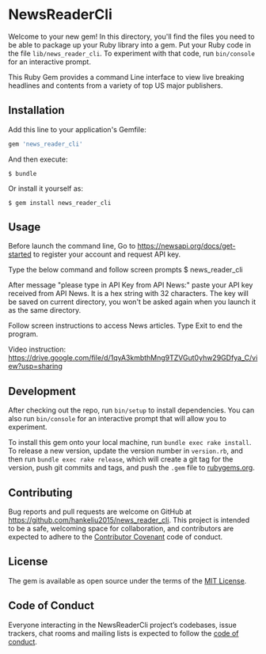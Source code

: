 # NewsReaderCli

Welcome to your new gem! In this directory, you'll find the files you need to be able to package up your Ruby library into a gem. Put your Ruby code in the file `lib/news_reader_cli`. To experiment with that code, run `bin/console` for an interactive prompt.

This Ruby Gem provides a command Line interface to view live breaking headlines and contents from a variety of top US major publishers.

## Installation

Add this line to your application's Gemfile:

```ruby
gem 'news_reader_cli'
```

And then execute:

    $ bundle

Or install it yourself as:

    $ gem install news_reader_cli

## Usage

Before launch the command line, Go to https://newsapi.org/docs/get-started to register your account and request API key.

Type the below command and follow screen prompts
$ news_reader_cli

After message "please type in API Key from API News:" paste your API key received from API News. It is a hex string with 32 characters. The key will be saved on current directory, you won't be asked again when you launch it as the same directory.

Follow screen instructions to access News articles. Type Exit to end the program.

Video instruction: https://drive.google.com/file/d/1qyA3kmbthMng9TZVGut0yhw29GDfya_C/view?usp=sharing

## Development

After checking out the repo, run `bin/setup` to install dependencies. You can also run `bin/console` for an interactive prompt that will allow you to experiment.

To install this gem onto your local machine, run `bundle exec rake install`. To release a new version, update the version number in `version.rb`, and then run `bundle exec rake release`, which will create a git tag for the version, push git commits and tags, and push the `.gem` file to [rubygems.org](https://rubygems.org).

## Contributing

Bug reports and pull requests are welcome on GitHub at https://github.com/hankeliu2015/news_reader_cli. This project is intended to be a safe, welcoming space for collaboration, and contributors are expected to adhere to the [Contributor Covenant](http://contributor-covenant.org) code of conduct.

## License

The gem is available as open source under the terms of the [MIT License](https://opensource.org/licenses/MIT).

## Code of Conduct

Everyone interacting in the NewsReaderCli project’s codebases, issue trackers, chat rooms and mailing lists is expected to follow the [code of conduct](https://github.com/hankeliu2015/news_reader_cli/blob/master/CODE_OF_CONDUCT.md).
